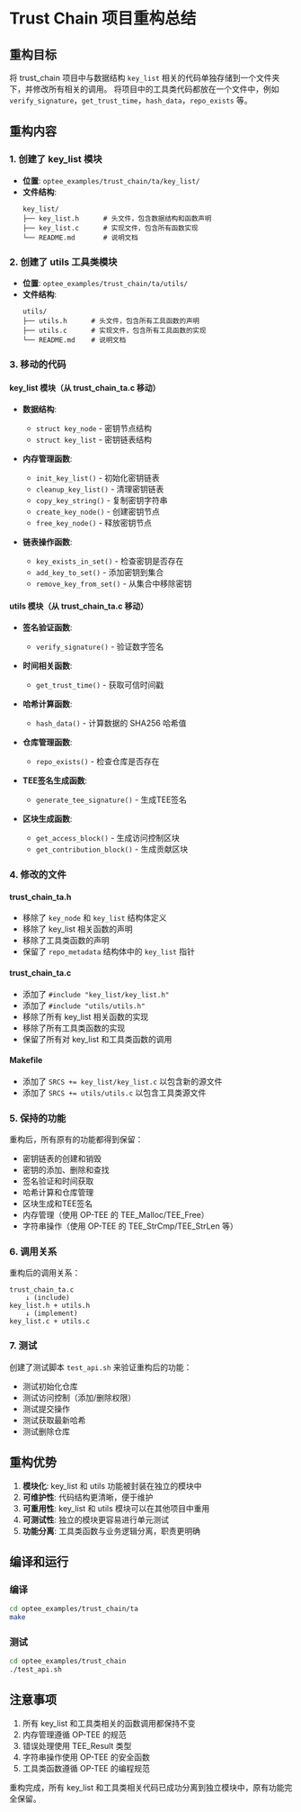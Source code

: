 # Trust Chain 项目重构总结

## 重构目标
将 trust_chain 项目中与数据结构 `key_list` 相关的代码单独存储到一个文件夹下，并修改所有相关的调用。
将项目中的工具类代码都放在一个文件中，例如 `verify_signature`，`get_trust_time`，`hash_data`，`repo_exists` 等。

## 重构内容

### 1. 创建了 key_list 模块
- **位置**: `optee_examples/trust_chain/ta/key_list/`
- **文件结构**:
  ```
  key_list/
  ├── key_list.h      # 头文件，包含数据结构和函数声明
  ├── key_list.c      # 实现文件，包含所有函数实现
  └── README.md       # 说明文档
  ```

### 2. 创建了 utils 工具类模块
- **位置**: `optee_examples/trust_chain/ta/utils/`
- **文件结构**:
  ```
  utils/
  ├── utils.h      # 头文件，包含所有工具函数的声明
  ├── utils.c      # 实现文件，包含所有工具函数的实现
  └── README.md    # 说明文档
  ```

### 3. 移动的代码

#### key_list 模块（从 trust_chain_ta.c 移动）
- **数据结构**:
  - `struct key_node` - 密钥节点结构
  - `struct key_list` - 密钥链表结构

- **内存管理函数**:
  - `init_key_list()` - 初始化密钥链表
  - `cleanup_key_list()` - 清理密钥链表
  - `copy_key_string()` - 复制密钥字符串
  - `create_key_node()` - 创建密钥节点
  - `free_key_node()` - 释放密钥节点

- **链表操作函数**:
  - `key_exists_in_set()` - 检查密钥是否存在
  - `add_key_to_set()` - 添加密钥到集合
  - `remove_key_from_set()` - 从集合中移除密钥

#### utils 模块（从 trust_chain_ta.c 移动）
- **签名验证函数**:
  - `verify_signature()` - 验证数字签名

- **时间相关函数**:
  - `get_trust_time()` - 获取可信时间戳

- **哈希计算函数**:
  - `hash_data()` - 计算数据的 SHA256 哈希值

- **仓库管理函数**:
  - `repo_exists()` - 检查仓库是否存在

- **TEE签名生成函数**:
  - `generate_tee_signature()` - 生成TEE签名

- **区块生成函数**:
  - `get_access_block()` - 生成访问控制区块
  - `get_contribution_block()` - 生成贡献区块

### 4. 修改的文件

#### trust_chain_ta.h
- 移除了 `key_node` 和 `key_list` 结构体定义
- 移除了 key_list 相关函数的声明
- 移除了工具类函数的声明
- 保留了 `repo_metadata` 结构体中的 `key_list` 指针

#### trust_chain_ta.c
- 添加了 `#include "key_list/key_list.h"`
- 添加了 `#include "utils/utils.h"`
- 移除了所有 key_list 相关函数的实现
- 移除了所有工具类函数的实现
- 保留了所有对 key_list 和工具类函数的调用

#### Makefile
- 添加了 `SRCS += key_list/key_list.c` 以包含新的源文件
- 添加了 `SRCS += utils/utils.c` 以包含工具类源文件

### 5. 保持的功能
重构后，所有原有的功能都得到保留：
- 密钥链表的创建和销毁
- 密钥的添加、删除和查找
- 签名验证和时间获取
- 哈希计算和仓库管理
- 区块生成和TEE签名
- 内存管理（使用 OP-TEE 的 TEE_Malloc/TEE_Free）
- 字符串操作（使用 OP-TEE 的 TEE_StrCmp/TEE_StrLen 等）

### 6. 调用关系
重构后的调用关系：
```
trust_chain_ta.c
    ↓ (include)
key_list.h + utils.h
    ↓ (implement)
key_list.c + utils.c
```

### 7. 测试
创建了测试脚本 `test_api.sh` 来验证重构后的功能：
- 测试初始化仓库
- 测试访问控制（添加/删除权限）
- 测试提交操作
- 测试获取最新哈希
- 测试删除仓库

## 重构优势

1. **模块化**: key_list 和 utils 功能被封装在独立的模块中
2. **可维护性**: 代码结构更清晰，便于维护
3. **可重用性**: key_list 和 utils 模块可以在其他项目中重用
4. **可测试性**: 独立的模块更容易进行单元测试
5. **功能分离**: 工具类函数与业务逻辑分离，职责更明确

## 编译和运行

### 编译
```bash
cd optee_examples/trust_chain/ta
make
```

### 测试
```bash
cd optee_examples/trust_chain
./test_api.sh
```

## 注意事项

1. 所有 key_list 和工具类相关的函数调用都保持不变
2. 内存管理遵循 OP-TEE 的规范
3. 错误处理使用 TEE_Result 类型
4. 字符串操作使用 OP-TEE 的安全函数
5. 工具类函数遵循 OP-TEE 的编程规范

重构完成，所有 key_list 和工具类相关代码已成功分离到独立模块中，原有功能完全保留。 